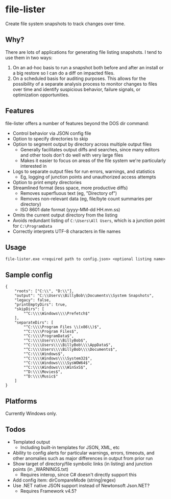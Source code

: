 # file-lister

Create file system snapshots to track changes over time.

## Why?

There are lots of applications for generating file listing snapshots. I tend to use them in two ways:

1. On an ad-hoc basis to run a snapshot both before and after an install or a big restore so I can do a diff on impacted files.
2. On a scheduled basis for auditing purposes. This allows for the possibility of a separate analysis process to monitor changes to files over time and identify suspicious behavior, failure signals, or optimization opportunities.

## Features

file-lister offers a number of features beyond the DOS dir command:

* Control behavior via JSON config file
* Option to specify directories to skip
* Option to segment output by directory across multiple output files
	* Generally facilitates output diffs and searches, since many editors and other tools don't do well with very large files
	* Makes it easier to focus on areas of the file system we're particularly interested in
* Logs to separate output files for run errors, warnings, and statistics
	* Eg, logging of junction points and unauthorized access attempts
* Option to print empty directories
* Streamlined format (less space, more productive diffs)
	* Removes superfluous text (eg, "Directory of")
	* Removes non-relevant data (eg, file/byte count summaries per directory)
	* ISO 8601 date format (yyyy-MM-dd HH.mm.ss)
* Omits the current output directory from the listing
* Avoids redundant listing of `C:\Users\All Users`, which is a junction point for `C:\ProgramData`
* Correctly interprets UTF-8 characters in file names

## Usage

    file-lister.exe <required path to config.json> <optional listing name>

## Sample config

	{
		"roots": ["C:\\", "D:\\"],
		"output": "C:\\Users\\BillyBob\\Documents\\System Snapshots",
		"legacy": false,
		"printEmptyDirs": true,
		"skipDirs": [
			"^C:\\\\Windows\\\\Prefetch$"
		],
		"separateDirs": [
			"^C:\\\\Program Files \\(x86\\)$",
			"^C:\\\\Program Files$",
			"^C:\\\\ProgramData$",
			"^C:\\\\Users\\\\BillyBob$",
			"^C:\\\\Users\\\\BillyBob\\\\AppData$",
			"^C:\\\\Users\\\\BillyBob\\\\Documents$",
			"^C:\\\\Windows$",
			"^C:\\\\Windows\\\\System32$",
			"^C:\\\\Windows\\\\SysWOW64$",
			"^C:\\\\Windows\\\\WinSxS$",
			"^D:\\\\Movies$",
			"^D:\\\\Music$"
		]
	}

## Platforms

Currently Windows only.

## Todos

* Templated output
	* Including built-in templates for JSON, XML, etc
* Ability to config alerts for particular warnings, errors, timeouts, and other anomalies such as major differences in output from prior run
* Show target of directory/file symbolic links (in listing) and junction points (in \_WARNINGS.txt)
	* Requires interop, since C# doesn't directly support this
* Add config item: dirCompareMode (string|regex)
* Use .NET native JSON support instead of Newtonsoft Json.NET?
	* Requires Framework v4.5?
